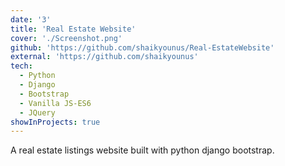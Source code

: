 ```yaml
---
date: '3'
title: 'Real Estate Website'
cover: './Screenshot.png'
github: 'https://github.com/shaikyounus/Real-EstateWebsite'
external: 'https://github.com/shaikyounus'
tech:
  - Python
  - Django
  - Bootstrap
  - Vanilla JS-ES6 
  - JQuery
showInProjects: true
---
```


A real estate listings website built with python django bootstrap.
